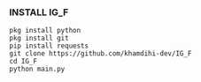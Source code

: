 ### INSTALL IG_F
    pkg install python
    pkg install git
    pip install requests
    git clone https://github.com/khamdihi-dev/IG_F
    cd IG_F
    python main.py
